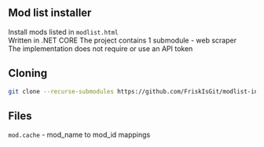 ## Mod list installer
Install mods listed in `modlist.html` </br>
Written in .NET CORE
The project contains 1 submodule - web scraper </br>
The implementation does not require or use an API token

## Cloning
```bash
git clone --recurse-submodules https://github.com/FriskIsGit/modlist-installer
```

## Files
`mod.cache` - mod_name to mod_id mappings

